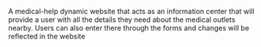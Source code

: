 
A medical-help dynamic website that  acts as an information center that will provide a user with all the details they need about the medical outlets nearby. Users can also enter there through the forms and changes will be reflected in the website


